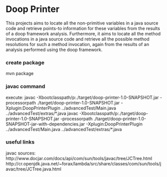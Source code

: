 <h1>Doop Printer</h1>
This projects aims to locate all the non-primitive variables in a java source code and retrieve points-to information for these variables from the results of a doop framework analysis. Furthermore, it aims to locate all the method invocations in a java source code and retrieve all the possible method resolutions for such a method invocation, again from the results of an analysis performed using the doop framework.

<h3>create package</h3>
mvn package

<h3>javac command</h3>
execute:
javac -Xbootclasspath/p:./target/doop-printer-1.0-SNAPSHOT.jar -processorpath ./target/doop-printer-1.0-SNAPSHOT.jar -Xplugin:DoopPrinterPlugin ../advancedTest/Main.java ../advancedTest/extras/*.java
javac -Xbootclasspath/p:./target/doop-printer-1.0-SNAPSHOT.jar -processorpath ./target/doop-printer-1.0-SNAPSHOT-jar-with-dependencies.jar -Xplugin:DoopPrinterPlugin  ../advancedTest/Main.java ../advancedTest/extras/*.java

<h3>useful links</h3>
javac sources:
http://www.docjar.com/docs/api/com/sun/tools/javac/tree/JCTree.html
http://cr.openjdk.java.net/~forax/lambda/src/share/classes/com/sun/tools/javac/tree/JCTree.java.html
